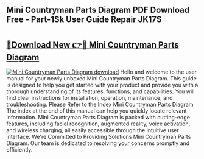 ## Mini Countryman Parts Diagram PDF Download Free - Part-1Sk User Guide Repair JK17S

# <h2><a href="http://dfp5nx.blite.top/?on=Mini+Countryman+Parts+Diagram">🔗Download New 👉🔴 Mini Countryman Parts Diagram</a></h2>

[![Mini Countryman Parts Diagram download](https://i.imgur.com/lujVjoI.png)](http://dfp5nx.blite.top/?on=Mini+Countryman+Parts+Diagram)
Hello and welcome to the user manual for your newly unboxed Mini Countryman Parts Diagram. This guide is designed to help you get started with your product and provide you with a thorough understanding of its features, functions, and capabilities. You will find clear instructions for installation, operation, maintenance, and troubleshooting. Please Refer to the Index Mini Countryman Parts Diagram The index at the end of this manual can help you quickly locate relevant information. Mini Countryman Parts Diagram is packed with cutting-edge features, including facial recognition, augmented reality, voice activation, and wireless charging, all easily accessible through the intuitive user interface. We're Committed to Providing Solutions Mini Countryman Parts Diagram. Our team is dedicated to resolving your concerns promptly and efficiently.
